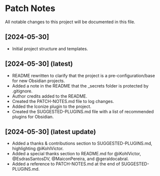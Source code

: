 # Patch Notes

All notable changes to this project will be documented in this file.

## [2024-05-30]

- Initial project structure and templates.

## [2024-05-30] (latest)

- README rewritten to clarify that the project is a pre-configuration/base for new Obsidian projects.
- Added a note in the README that the \_secrets folder is protected by .gitignore.
- Author credits added to the README.
- Created the PATCH-NOTES.md file to log changes.
- Added the Iconize plugin to the project.
- Created the SUGGESTED-PLUGINS.md file with a list of recommended plugins for Obsidian.

## [2024-05-30] (latest update)

- Added a thanks & contributions section to SUGGESTED-PLUGINS.md, highlighting @iKohlVictor.
- Added a special thanks section to README.md for @iKohlVictor, @EsdrasSantosDV, @MaiconPereira, and @geraldocabral.
- Added a reference to PATCH-NOTES.md at the end of SUGGESTED-PLUGINS.md.
